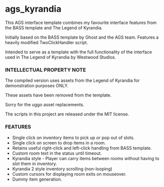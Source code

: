 # ags_kyrandia

This AGS interface template combines my favourite interface features from the BASS template and The Legend of Kyrandia.

Initially based on the BASS template by Ghost and the AGS team. Features a heavily modified TwoClickHandler script.

Intended to serve as a template with the full functionality of the interface used in The Legend of Kyrandia by Westwood Studios.

### INTELLECTUAL PROPERTY NOTE

The compiled version uses assets from the Legend of Kyrandia for demonstration purposes ONLY.

These assets have been removed from the template.

Sorry for the uggo asset replacements.

The scripts in this project are released under the MIT license.

### FEATURES
- Single click on inventory items to pick up or pop out of slots.
- Single click on screen to drop items in a room.
- Retains useful right-click and left-click handling from BASS template.
- Custom room text in the status until timeout.
- Kyrandia style - Player can carry items between rooms without having to slot them in inventory.
- Kyrandia 2 style inventory scrolling (non-looping)
- Custom cursors for displaying room exits on mouseover.
- Dummy item generation.
